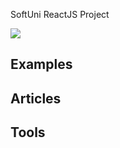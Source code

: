 SoftUni ReactJS Project 


![](https://i.ibb.co/sjF7rh3/Untitled.png)
## Examples


## Articles


## Tools
